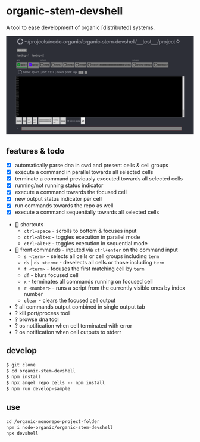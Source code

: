 # organic-stem-devshell

A tool to ease development of organic [distributed] systems.

![Screenshot](/screenshot.png?raw=true "organic-devshell")

## features & todo

- [x] automatically parse dna in cwd and present cells & cell groups
- [x] execute a command in parallel towards all selected cells
- [x] terminate a command previously executed towards all selected cells
- [x] running/not running status indicator
- [x] execute a command towards the focused cell
- [x] new output status indicator per cell
- [x] run commands towards the repo as well
- [x] execute a command sequentially towards all selected cells
- [] shortcuts
  * `ctrl+space` - scrolls to bottom & focuses input
  * `ctrl+alt+x` - toggles execution in parallel mode
  * `ctrl+alt+z` - toggles execution in sequential mode 
- [] front commands - inputed via `ctrl+enter` on the command input
  * `s <term>` - selects all cells or cell groups including `term`
  * `ds` | `ds <term>` - deselects all cells or those including `term`
  * `f <term>` - focuses the first matching cell by `term`
  * `df` - blurs focused cell
  * `x` - terminates all commands running on focused cell
  * `r <number>` - runs a script from the currently visible ones by index number
  * `clear` - clears the focused cell output
- ? all commands output combined in single output tab
- ? kill port/process tool
- ? browse dna tool
- ? os notification when cell terminated with error
- ? os notification when cell outputs to stderr

## develop

```
$ git clone 
$ cd organic-stem-devshell
$ npm install
$ npx angel repo cells -- npm install
$ npm run develop-sample
```

## use

```
cd /organic-monorepo-project-folder
npm i node-organic/organic-stem-devshell
npx devshell
```
